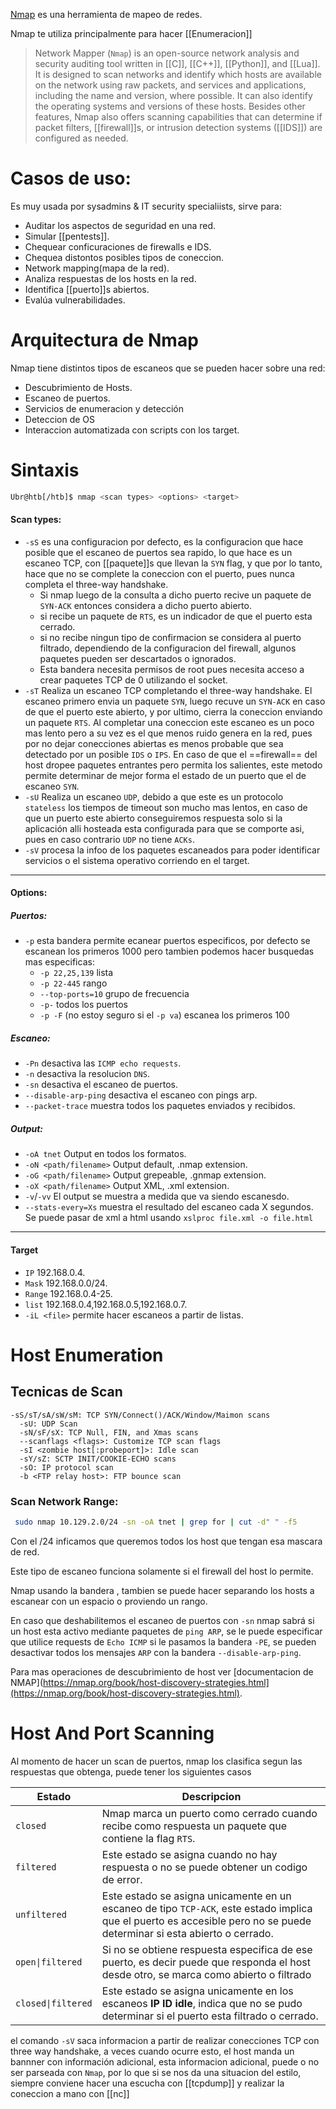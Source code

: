 [Nmap](https://nmap.org/) es una herramienta de mapeo de redes.

Nmap te utiliza principalmente para hacer [[Enumeracion]]

>Network Mapper (`Nmap`) is an open-source network analysis and security auditing tool written in [[C]], [[C++]], [[Python]], and [[Lua]]. It is designed to scan networks and identify which hosts are available on the network using raw packets, and services and applications, including the name and version, where possible. It can also identify the operating systems and versions of these hosts. Besides other features, Nmap also offers scanning capabilities that can determine if packet filters, [[firewall]]s, or intrusion detection systems ([[IDS]]) are configured as needed.

# Casos de uso:
Es muy usada por sysadmins & IT security specialiists, sirve para: 
- Auditar los aspectos de seguridad en una red.
- Simular [[pentests]].
- Chequear conficuraciones de firewalls e IDS.
- Chequea distontos posibles tipos de coneccion.
- Network mapping(mapa de la red).
- Analiza respuestas de los hosts en la red.
- Identifica [[puerto]]s abiertos.
- Evalúa vulnerabilidades.
# Arquitectura de Nmap
Nmap tiene distintos tipos de escaneos que se pueden hacer sobre una red:
- Descubrimiento de Hosts.
- Escaneo de puertos.
- Servicios de enumeracion y detección
- Deteccion de OS 
- Interaccion automatizada con scripts con los target.

# Sintaxis

```Bash
Ubr@htb[/htb]$ nmap <scan types> <options> <target>
```
#### Scan types:
- `-sS` es una configuracion por defecto, es la configuracion que hace posible que el escaneo de puertos sea rapido, lo que hace es un escaneo TCP, con [[paquete]]s que llevan la `SYN` flag, y que por lo tanto, hace que no se complete la coneccion con el puerto, pues nunca completa el three-way handshake.
	- Si nmap luego de la consulta a dicho puerto recive un paquete de `SYN-ACK` entonces considera a dicho puerto abierto.
	- si recibe un paquete de `RTS`, es un indicador de que el puerto esta cerrado.
	- si no recibe ningun tipo de confirmacion se considera al puerto filtrado, dependiendo de la configuracion del firewall, algunos paquetes pueden ser descartados o ignorados.
	- Esta bandera necesita permisos de root pues necesita acceso a crear paquetes TCP de 0 utilizando el socket.
- `-sT` Realiza un escaneo TCP completando el three-way handshake. El escaneo primero envia un paquete `SYN`, luego recuve un `SYN-ACK` en caso de que el puerto este abierto, y por ultimo, cierra la coneccion enviando un paquete `RTS`. Al completar una coneccion este escaneo es un poco mas lento pero a su vez es el que menos ruido genera en la red, pues por no dejar conecciones abiertas es menos probable que sea detectado por un posible `IDS` o `IPS`. En caso de que el ==firewall== del host dropee paquetes entrantes pero permita los salientes, este metodo permite determinar de mejor forma el estado de un puerto que el de escaneo `SYN`.
- `-sU` Realiza un escaneo `UDP`, debido a que este es un protocolo `stateless` los tiempos de timeout son mucho mas lentos, en caso de que un puerto este abierto conseguiremos respuesta solo si la aplicación  alli hosteada esta configurada para que se comporte asi, pues en caso contrario `UDP` no tiene `ACKs`.
- `-sV` procesa la infoo de los paquetes escaneados para poder identificar servicios o el sistema operativo corriendo en el target.
---
#### Options:
##### Puertos:
- `-p` esta bandera permite ecanear puertos especificos, por defecto se escanean los primeros 1000 pero tambien podemos hacer busquedas mas especificas:
	- `-p 22,25,139` lista
	- `-p 22-445` rango
	- `--top-ports=10` grupo de frecuencia
	- `-p-` todos los puertos
	- `-p -F` (no estoy seguro si el `-p va`) escanea los primeros 100
##### Escaneo:
- `-Pn` desactiva las `ICMP echo requests`.
- `-n` desactiva la resolucion `DNS`.
- `-sn` desactiva el escaneo de puertos.
- `--disable-arp-ping` desactiva el escaneo con pings arp.
- `--packet-trace` muestra todos los paquetes enviados y recibidos.

##### Output:
- `-oA tnet` Output en todos los formatos.
- `-oN <path/filename>` Output default, .nmap extension.
- `-oG <path/filename>` Output grepeable, .gnmap extension.
- `-oX <path/filename>` Output XML, .xml extension.
- `-v`/`-vv` El output se muestra a medida que va siendo escanesdo.
- `--stats-every=Xs` muestra el resultado del escaneo cada X segundos.
Se puede pasar de xml a html usando `xslproc file.xml -o file.html`

---
#### Target
- `IP` 192.168.0.4.
- `Mask` 192.168.0.0/24.
- `Range` 192.168.0.4-25.
- `list` 192.168.0.4,192.168.0.5,192.168.0.7.
- `-iL <file>` permite hacer escaneos a partir de listas.

# Host Enumeration
## Tecnicas de Scan
```shell
-sS/sT/sA/sW/sM: TCP SYN/Connect()/ACK/Window/Maimon scans
  -sU: UDP Scan
  -sN/sF/sX: TCP Null, FIN, and Xmas scans
  --scanflags <flags>: Customize TCP scan flags
  -sI <zombie host[:probeport]>: Idle scan
  -sY/sZ: SCTP INIT/COOKIE-ECHO scans
  -sO: IP protocol scan
  -b <FTP relay host>: FTP bounce scan
``` 

### Scan Network Range:
```bash
 sudo nmap 10.129.2.0/24 -sn -oA tnet | grep for | cut -d" " -f5
```
 
Con el /24 inficamos que queremos todos los host que tengan esa mascara de red.

Este tipo de escaneo funciona solamente si el firewall del host lo permite.

Nmap  usando la bandera , tambien se puede hacer separando los hosts a escanear con un espacio o proviendo un rango.

En caso que deshabilitemos el escaneo de puertos con `-sn` nmap sabrá si un host esta activo mediante paquetes de `ping ARP`, se le puede especificar que utilice requests de `Echo ICMP` si le pasamos la bandera `-PE`, se pueden desactivar todos los mensajes `ARP` con la bandera `--disable-arp-ping`.

Para mas operaciones de descubrimiento de host ver [documentacion de NMAP](https://nmap.org/book/host-discovery-strategies.html](https://nmap.org/book/host-discovery-strategies.html).

# Host And Port Scanning

Al momento de hacer un scan de puertos, nmap los clasifica segun las respuestas que obtenga, puede tener los siguientes casos

| **Estado**         | Descripcion                                                                                                                                                             |
| ------------------ | ----------------------------------------------------------------------------------------------------------------------------------------------------------------------- |
| `closed`           | Nmap marca un puerto como cerrado cuando recibe como respuesta un paquete que contiene la flag `RTS`.                                                                   |
| `filtered`         | Este estado se asigna cuando no hay respuesta o no se puede obtener un codigo de error.                                                                                 |
| `unfiltered`       | Este estado se asigna unicamente en un escaneo de tipo `TCP-ACK`, este estado implica que el puerto es accesible pero no se puede determinar si esta abierto o cerrado. |
| `open\|filtered`   | Si no se obtiene respuesta especifica de ese puerto, es decir puede que responda el host desde otro, se marca como abierto o filtrado                                   |
| `closed\|filtered` | Este estado se asigna unicamente en los escaneos **IP ID idle**, indica que no se pudo determinar si el puerto esta filtrado o cerrado.                                 |

el comando `-sV` saca informacion a partir de realizar conecciones TCP con three way handshake, a veces cuando ocurre esto, el host manda un bannner con información adicional, esta informacion adicional, puede o no ser parseada con `Nmap`, por lo que si se nos da una situacion del estilo, siempre conviene hacer una escucha con [[tcpdump]] y realizar la coneccion a mano con [[nc]]


